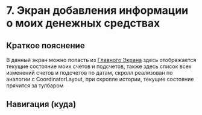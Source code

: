 # 7. Экран добавления информации о моих денежных средствах

## Краткое пояснение

В данный экран можно попасть из [Главного Экрана](screen_2_main.md) здесь отображается текущие
состояние моих счетов и подсчетов, также здесь список всех изменений счетов и подсчетов по датам,
скролл реализован по аналогии с CoordinatorLayout, при скролле истории, текущие состояние прячится
за тулбаром

## Навигация (куда)
